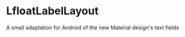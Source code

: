 LfloatLabelLayout
=================

A small adaptation for Android of the new Material design's text fields


